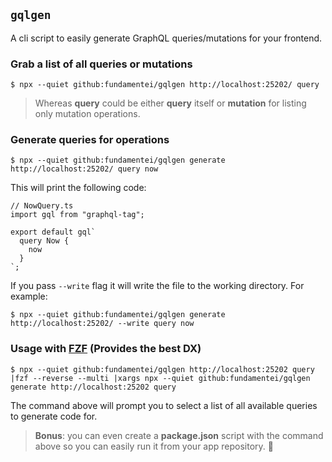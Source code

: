 ## `gqlgen`

A cli script to easily generate GraphQL queries/mutations for your frontend.

### Grab a list of all queries or mutations

```SH
$ npx --quiet github:fundamentei/gqlgen http://localhost:25202/ query
```

> Whereas **query** could be either **query** itself or **mutation** for listing only mutation operations.

### Generate queries for operations

```SH
$ npx --quiet github:fundamentei/gqlgen generate http://localhost:25202/ query now
```

This will print the following code:

```TS
// NowQuery.ts
import gql from "graphql-tag";

export default gql`
  query Now {
    now
  }
`;
```

If you pass `--write` flag it will write the file to the working directory. For example:

```SH
$ npx --quiet github:fundamentei/gqlgen generate http://localhost:25202/ --write query now
```

### Usage with [FZF](https://github.com/junegunn/fzf) (Provides the best DX)

```
$ npx --quiet github:fundamentei/gqlgen http://localhost:25202 query |fzf --reverse --multi |xargs npx --quiet github:fundamentei/gqlgen generate http://localhost:25202 query
```

The command above will prompt you to select a list of all available queries to generate code for.

> **Bonus**: you can even create a **package.json** script with the command above so you can easily run it from your app repository. 🤭
